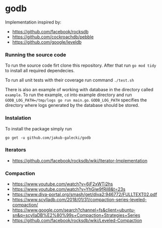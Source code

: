 # godb

Implementation inspired by:
* https://github.com/facebook/rocksdb
* https://github.com/cockroachdb/pebble 
* https://github.com/google/leveldb

### Running the source code 

To run the source code firt clone this repository. After that run `go mod tidy` to install all required dependecies. 

To run all unit tests with their coverage run command `./test.sh`

There is also an example of working with database in the directory called `example`. To run the example,
`cd` into example directory and run `GODB_LOG_PATH=/tmp/logs go run main.go`.
`GODB_LOG_PATH` specifies the directory where logs generated by the database should be stored.

### Instalation 

To install the package simply run 
```
go get -u github.com/jakub-galecki/godb
```

### Iterators 
* https://github.com/facebook/rocksdb/wiki/Iterator-Implementation

### Compaction

* https://www.youtube.com/watch?v=6jF2xWTi2hs
* https://www.youtube.com/watch?v=YhGiw9fRil8&t=23s
* https://www.diva-portal.org/smash/get/diva2:946772/FULLTEXT02.pdf
* https://www.scylladb.com/2018/01/31/compaction-series-leveled-compaction/
* https://www.google.com/search?channel=fs&client=ubuntu-sn&q=scyllaDB%E2%80%99s+Compaction+Strategies+Series
* https://github.com/facebook/rocksdb/wiki/Leveled-Compaction
